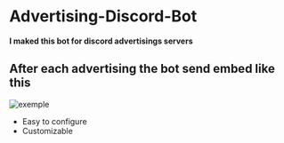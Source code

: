 # Advertising-Discord-Bot

**I maked this bot for discord advertisings servers**

## After each advertising the bot send embed like this

![exemple](https://cdn.discordapp.com/attachments/584769020536946688/938485607523582072/unknown.png)

 * Easy to configure
 * Customizable 
